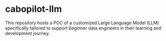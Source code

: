 # cabopilot-llm
This repository hosts a POC of a customized Large Language Model (LLM) specifically tailored to support beginner data engineers in their learning and development journey.

